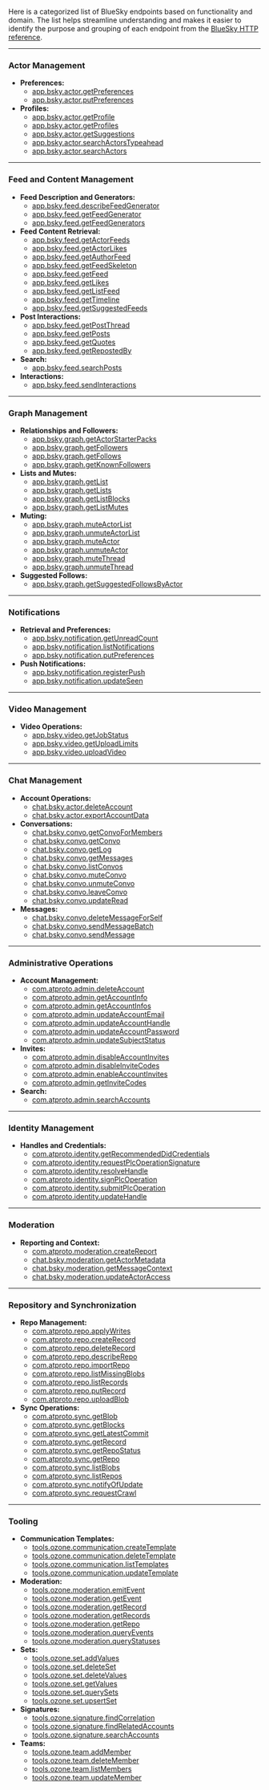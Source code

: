 Here is a categorized list of BlueSky endpoints based on functionality and domain.
The list helps streamline understanding and makes it easier to identify the purpose and grouping of each endpoint from the [BlueSky HTTP reference](https://docs.bsky.app/docs/category/http-reference).

---

### **Actor Management**
- **Preferences:**
  - [app.bsky.actor.getPreferences](https://docs.bsky.app/docs/api/app-bsky-actor-get-preferences)
  - [app.bsky.actor.putPreferences](https://docs.bsky.app/docs/api/app-bsky-actor-put-preferences)
- **Profiles:**
  - [app.bsky.actor.getProfile](https://docs.bsky.app/docs/api/app-bsky-actor-get-profile)
  - [app.bsky.actor.getProfiles](https://docs.bsky.app/docs/api/app-bsky-actor-get-profiles)
  - [app.bsky.actor.getSuggestions](https://docs.bsky.app/docs/api/app-bsky-actor-get-suggestions)
  - [app.bsky.actor.searchActorsTypeahead](https://docs.bsky.app/docs/api/app-bsky-actor-search-actors-typeahead)
  - [app.bsky.actor.searchActors](https://docs.bsky.app/docs/api/app-bsky-actor-search-actors)

---

### **Feed and Content Management**
- **Feed Description and Generators:**
  - [app.bsky.feed.describeFeedGenerator](https://docs.bsky.app/docs/api/app-bsky-feed-describe-feed-generator)
  - [app.bsky.feed.getFeedGenerator](https://docs.bsky.app/docs/api/app-bsky-feed-get-feed-generator)
  - [app.bsky.feed.getFeedGenerators](https://docs.bsky.app/docs/api/app-bsky-feed-get-feed-generators)
- **Feed Content Retrieval:**
  - [app.bsky.feed.getActorFeeds](https://docs.bsky.app/docs/api/app-bsky-feed-get-actor-feeds)
  - [app.bsky.feed.getActorLikes](https://docs.bsky.app/docs/api/app-bsky-feed-get-actor-likes)
  - [app.bsky.feed.getAuthorFeed](https://docs.bsky.app/docs/api/app-bsky-feed-get-author-feed)
  - [app.bsky.feed.getFeedSkeleton](https://docs.bsky.app/docs/api/app-bsky-feed-get-feed-skeleton)
  - [app.bsky.feed.getFeed](https://docs.bsky.app/docs/api/app-bsky-feed-get-feed)
  - [app.bsky.feed.getLikes](https://docs.bsky.app/docs/api/app-bsky-feed-get-likes)
  - [app.bsky.feed.getListFeed](https://docs.bsky.app/docs/api/app-bsky-feed-get-list-feed)
  - [app.bsky.feed.getTimeline](https://docs.bsky.app/docs/api/app-bsky-feed-get-timeline)
  - [app.bsky.feed.getSuggestedFeeds](https://docs.bsky.app/docs/api/app-bsky-feed-get-suggested-feeds)
- **Post Interactions:**
  - [app.bsky.feed.getPostThread](https://docs.bsky.app/docs/api/app-bsky-feed-get-post-thread)
  - [app.bsky.feed.getPosts](https://docs.bsky.app/docs/api/app-bsky-feed-get-posts)
  - [app.bsky.feed.getQuotes](https://docs.bsky.app/docs/api/app-bsky-feed-get-quotes)
  - [app.bsky.feed.getRepostedBy](https://docs.bsky.app/docs/api/app-bsky-feed-get-reposted-by)
- **Search:**
  - [app.bsky.feed.searchPosts](https://docs.bsky.app/docs/api/app-bsky-feed-search-posts)
- **Interactions:**
  - [app.bsky.feed.sendInteractions](https://docs.bsky.app/docs/api/app-bsky-feed-send-interactions)

---

### **Graph Management**
- **Relationships and Followers:**
  - [app.bsky.graph.getActorStarterPacks](https://docs.bsky.app/docs/api/app-bsky-graph-get-actor-starter-packs)
  - [app.bsky.graph.getFollowers](https://docs.bsky.app/docs/api/app-bsky-graph-get-followers)
  - [app.bsky.graph.getFollows](https://docs.bsky.app/docs/api/app-bsky-graph-get-follows)
  - [app.bsky.graph.getKnownFollowers](https://docs.bsky.app/docs/api/app-bsky-graph-get-known-followers)
- **Lists and Mutes:**
  - [app.bsky.graph.getList](https://docs.bsky.app/docs/api/app-bsky-graph-get-list)
  - [app.bsky.graph.getLists](https://docs.bsky.app/docs/api/app-bsky-graph-get-lists)
  - [app.bsky.graph.getListBlocks](https://docs.bsky.app/docs/api/app-bsky-graph-get-list-blocks)
  - [app.bsky.graph.getListMutes](https://docs.bsky.app/docs/api/app-bsky-graph-get-list-mutes)
- **Muting:**
  - [app.bsky.graph.muteActorList](https://docs.bsky.app/docs/api/app-bsky-graph-mute-actor-list)
  - [app.bsky.graph.unmuteActorList](https://docs.bsky.app/docs/api/app-bsky-graph-unmute-actor-list)
  - [app.bsky.graph.muteActor](https://docs.bsky.app/docs/api/app-bsky-graph-mute-actor)
  - [app.bsky.graph.unmuteActor](https://docs.bsky.app/docs/api/app-bsky-graph-unmute-actor)
  - [app.bsky.graph.muteThread](https://docs.bsky.app/docs/api/app-bsky-graph-mute-thread)
  - [app.bsky.graph.unmuteThread](https://docs.bsky.app/docs/api/app-bsky-graph-unmute-thread)
- **Suggested Follows:**
  - [app.bsky.graph.getSuggestedFollowsByActor](https://docs.bsky.app/docs/api/app-bsky-graph-get-suggested-follows-by-actor)

---

### **Notifications**
- **Retrieval and Preferences:**
  - [app.bsky.notification.getUnreadCount](https://docs.bsky.app/docs/api/app-bsky-notification-get-unread-count)
  - [app.bsky.notification.listNotifications](https://docs.bsky.app/docs/api/app-bsky-notification-list-notifications)
  - [app.bsky.notification.putPreferences](https://docs.bsky.app/docs/api/app-bsky-notification-put-preferences)
- **Push Notifications:**
  - [app.bsky.notification.registerPush](https://docs.bsky.app/docs/api/app-bsky-notification-register-push)
  - [app.bsky.notification.updateSeen](https://docs.bsky.app/docs/api/app-bsky-notification-update-seen)

---

### **Video Management**
- **Video Operations:**
  - [app.bsky.video.getJobStatus](https://docs.bsky.app/docs/api/app-bsky-video-get-job-status)
  - [app.bsky.video.getUploadLimits](https://docs.bsky.app/docs/api/app-bsky-video-get-upload-limits)
  - [app.bsky.video.uploadVideo](https://docs.bsky.app/docs/api/app-bsky-video-upload-video)

---

### **Chat Management**
- **Account Operations:**
  - [chat.bsky.actor.deleteAccount](https://docs.bsky.app/docs/api/chat-bsky-actor-delete-account)
  - [chat.bsky.actor.exportAccountData](https://docs.bsky.app/docs/api/chat-bsky-actor-export-account-data)
- **Conversations:**
  - [chat.bsky.convo.getConvoForMembers](https://docs.bsky.app/docs/api/chat-bsky-convo-get-convo-for-members)
  - [chat.bsky.convo.getConvo](https://docs.bsky.app/docs/api/chat-bsky-convo-get-convo)
  - [chat.bsky.convo.getLog](https://docs.bsky.app/docs/api/chat-bsky-convo-get-log)
  - [chat.bsky.convo.getMessages](https://docs.bsky.app/docs/api/chat-bsky-convo-get-messages)
  - [chat.bsky.convo.listConvos](https://docs.bsky.app/docs/api/chat-bsky-convo-list-convos)
  - [chat.bsky.convo.muteConvo](https://docs.bsky.app/docs/api/chat-bsky-convo-mute-convo)
  - [chat.bsky.convo.unmuteConvo](https://docs.bsky.app/docs/api/chat-bsky-convo-unmute-convo)
  - [chat.bsky.convo.leaveConvo](https://docs.bsky.app/docs/api/chat-bsky-convo-leave-convo)
  - [chat.bsky.convo.updateRead](https://docs.bsky.app/docs/api/chat-bsky-convo-update-read)
- **Messages:**
  - [chat.bsky.convo.deleteMessageForSelf](https://docs.bsky.app/docs/api/chat-bsky-convo-delete-message-for-self)
  - [chat.bsky.convo.sendMessageBatch](https://docs.bsky.app/docs/api/chat-bsky-convo-send-message-batch)
  - [chat.bsky.convo.sendMessage](https://docs.bsky.app/docs/api/chat-bsky-convo-send-message)

---

### **Administrative Operations**
- **Account Management:**
  - [com.atproto.admin.deleteAccount](https://docs.bsky.app/docs/api/com-atproto-admin-delete-account)
  - [com.atproto.admin.getAccountInfo](https://docs.bsky.app/docs/api/com-atproto-admin-get-account-info)
  - [com.atproto.admin.getAccountInfos](https://docs.bsky.app/docs/api/com-atproto-admin-get-account-infos)
  - [com.atproto.admin.updateAccountEmail](https://docs.bsky.app/docs/api/com-atproto-admin-update-account-email)
  - [com.atproto.admin.updateAccountHandle](https://docs.bsky.app/docs/api/com-atproto-admin-update-account-handle)
  - [com.atproto.admin.updateAccountPassword](https://docs.bsky.app/docs/api/com-atproto-admin-update-account-password)
  - [com.atproto.admin.updateSubjectStatus](https://docs.bsky.app/docs/api/com-atproto-admin-update-subject-status)
- **Invites:**
  - [com.atproto.admin.disableAccountInvites](https://docs.bsky.app/docs/api/com-atproto-admin-disable-account-invites)
  - [com.atproto.admin.disableInviteCodes](https://docs.bsky.app/docs/api/com-atproto-admin-disable-invite-codes)
  - [com.atproto.admin.enableAccountInvites](https://docs.bsky.app/docs/api/com-atproto-admin-enable-account-invites)
  - [com.atproto.admin.getInviteCodes](https://docs.bsky.app/docs/api/com-atproto-admin-get-invite-codes)
- **Search:**
  - [com.atproto.admin.searchAccounts](https://docs.bsky.app/docs/api/com-atproto-admin-search-accounts)

---

### **Identity Management**
- **Handles and Credentials:**
  - [com.atproto.identity.getRecommendedDidCredentials](https://docs.bsky.app/docs/api/com-atproto-identity-get-recommended-did-credentials)
  - [com.atproto.identity.requestPlcOperationSignature](https://docs.bsky.app/docs/api/com-atproto-identity-request-plc-operation-signature)
  - [com.atproto.identity.resolveHandle](https://docs.bsky.app/docs/api/com-atproto-identity-resolve-handle)
  - [com.atproto.identity.signPlcOperation](https://docs.bsky.app/docs/api/com-atproto-identity-sign-plc-operation)
  - [com.atproto.identity.submitPlcOperation](https://docs.bsky.app/docs/api/com-atproto-identity-submit-plc-operation)
  - [com.atproto.identity.updateHandle](https://docs.bsky.app/docs/api/com-atproto-identity-update-handle)

---

### **Moderation**
- **Reporting and Context:**
  - [com.atproto.moderation.createReport](https://docs.bsky.app/docs/api/com-atproto-moderation-create-report)
  - [chat.bsky.moderation.getActorMetadata](https://docs.bsky.app/docs/api/chat-bsky-moderation-get-actor-metadata)
  - [chat.bsky.moderation.getMessageContext](https://docs.bsky.app/docs/api/chat-bsky-moderation-get-message-context)
  - [chat.bsky.moderation.updateActorAccess](https://docs.bsky.app/docs/api/chat-bsky-moderation-update-actor-access)

---

### **Repository and Synchronization**
- **Repo Management:**
  - [com.atproto.repo.applyWrites](https://docs.bsky.app/docs/api/com-atproto-repo-apply-writes)
  - [com.atproto.repo.createRecord](https://docs.bsky.app/docs/api/com-atproto-repo-create-record)
  - [com.atproto.repo.deleteRecord](https://docs.bsky.app/docs/api/com-atproto-repo-delete-record)
  - [com.atproto.repo.describeRepo](https://docs.bsky.app/docs/api/com-atproto-repo-describe-repo)
  - [com.atproto.repo.importRepo](https://docs.bsky.app/docs/api/com-atproto-repo-import-repo)
  - [com.atproto.repo.listMissingBlobs](https://docs.bsky.app/docs/api/com-atproto-repo-list-missing-blobs)
  - [com.atproto.repo.listRecords](https://docs.bsky.app/docs/api/com-atproto-repo-list-records)
  - [com.atproto.repo.putRecord](https://docs.bsky.app/docs/api/com-atproto-repo-put-record)
  - [com.atproto.repo.uploadBlob](https://docs.bsky.app/docs/api/com-atproto-repo-upload-blob)
- **Sync Operations:**
  - [com.atproto.sync.getBlob](https://docs.bsky.app/docs/api/com-atproto-sync-get-blob)
  - [com.atproto.sync.getBlocks](https://docs.bsky.app/docs/api/com-atproto-sync-get-blocks)
  - [com.atproto.sync.getLatestCommit](https://docs.bsky.app/docs/api/com-atproto-sync-get-latest-commit)
  - [com.atproto.sync.getRecord](https://docs.bsky.app/docs/api/com-atproto-sync-get-record)
  - [com.atproto.sync.getRepoStatus](https://docs.bsky.app/docs/api/com-atproto-sync-get-repo-status)
  - [com.atproto.sync.getRepo](https://docs.bsky.app/docs/api/com-atproto-sync-get-repo)
  - [com.atproto.sync.listBlobs](https://docs.bsky.app/docs/api/com-atproto-sync-list-blobs)
  - [com.atproto.sync.listRepos](https://docs.bsky.app/docs/api/com-atproto-sync-list-repos)
  - [com.atproto.sync.notifyOfUpdate](https://docs.bsky.app/docs/api/com-atproto-sync-notify-of-update)
  - [com.atproto.sync.requestCrawl](https://docs.bsky.app/docs/api/com-atproto-sync-request-crawl)

---

### **Tooling**
- **Communication Templates:**
  - [tools.ozone.communication.createTemplate](https://docs.bsky.app/docs/api/tools-ozone-communication-create-template)
  - [tools.ozone.communication.deleteTemplate](https://docs.bsky.app/docs/api/tools-ozone-communication-delete-template)
  - [tools.ozone.communication.listTemplates](https://docs.bsky.app/docs/api/tools-ozone-communication-list-templates)
  - [tools.ozone.communication.updateTemplate](https://docs.bsky.app/docs/api/tools-ozone-communication-update-template)
- **Moderation:**
  - [tools.ozone.moderation.emitEvent](https://docs.bsky.app/docs/api/tools-ozone-moderation-emit-event)
  - [tools.ozone.moderation.getEvent](https://docs.bsky.app/docs/api/tools-ozone-moderation-get-event)
  - [tools.ozone.moderation.getRecord](https://docs.bsky.app/docs/api/tools-ozone-moderation-get-record)
  - [tools.ozone.moderation.getRecords](https://docs.bsky.app/docs/api/tools-ozone-moderation-get-records)
  - [tools.ozone.moderation.getRepo](https://docs.bsky.app/docs/api/tools-ozone-moderation-get-repo)
  - [tools.ozone.moderation.queryEvents](https://docs.bsky.app/docs/api/tools-ozone-moderation-query-events)
  - [tools.ozone.moderation.queryStatuses](https://docs.bsky.app/docs/api/tools-ozone-moderation-query-statuses)
- **Sets:**
  - [tools.ozone.set.addValues](https://docs.bsky.app/docs/api/tools-ozone-set-add-values)
  - [tools.ozone.set.deleteSet](https://docs.bsky.app/docs/api/tools-ozone-set-delete-set)
  - [tools.ozone.set.deleteValues](https://docs.bsky.app/docs/api/tools-ozone-set-delete-values)
  - [tools.ozone.set.getValues](https://docs.bsky.app/docs/api/tools-ozone-set-get-values)
  - [tools.ozone.set.querySets](https://docs.bsky.app/docs/api/tools-ozone-set-query-sets)
  - [tools.ozone.set.upsertSet](https://docs.bsky.app/docs/api/tools-ozone-set-upsert-set)
- **Signatures:**
  - [tools.ozone.signature.findCorrelation](https://docs.bsky.app/docs/api/tools-ozone-signature-find-correlation)
  - [tools.ozone.signature.findRelatedAccounts](https://docs.bsky.app/docs/api/tools-ozone-signature-find-related-accounts)
  - [tools.ozone.signature.searchAccounts](https://docs.bsky.app/docs/api/tools-ozone-signature-search-accounts)
- **Teams:**
  - [tools.ozone.team.addMember](https://docs.bsky.app/docs/api/tools-ozone-team-add-member)
  - [tools.ozone.team.deleteMember](https://docs.bsky.app/docs/api/tools-ozone-team-delete-member)
  - [tools.ozone.team.listMembers](https://docs.bsky.app/docs/api/tools-ozone-team-list-members)
  - [tools.ozone.team.updateMember](https://docs.bsky.app/docs/api/tools-ozone-team-update-member)
